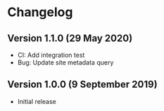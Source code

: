 # Changelog

## Version 1.1.0 (29 May 2020)

- CI: Add integration test
- Bug: Update site metadata query 

## Version 1.0.0 (9 September 2019)

- Initial release
